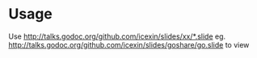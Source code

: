# Usage

Use http://talks.godoc.org/github.com/icexin/slides/xx/*.slide  eg. http://talks.godoc.org/github.com/icexin/slides/goshare/go.slide to view